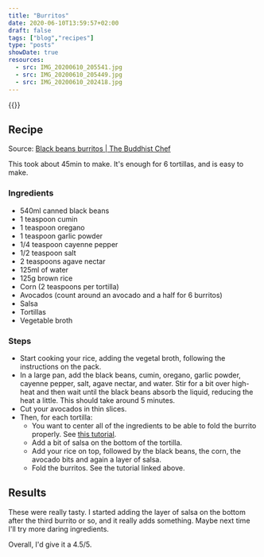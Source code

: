 ```yaml
---
title: "Burritos"
date: 2020-06-10T13:59:57+02:00
draft: false
tags: ["blog","recipes"]
type: "posts"
showDate: true
resources:
  - src: IMG_20200610_205541.jpg
  - src: IMG_20200610_205449.jpg
  - src: IMG_20200610_202418.jpg
---
```


{{<gallery>}}

## Recipe

Source: [Black beans burritos | The Buddhist Chef](https://www.youtube.com/watch?v=hbYNfLs9vCE)

This took about 45min to make. It's enough for 6 tortillas, and is easy to make.

### Ingredients

- 540ml canned black beans
- 1 teaspoon cumin
- 1 teaspoon oregano
- 1 teaspoon garlic powder
- 1/4 teaspoon cayenne pepper
- 1/2 teaspoon salt
- 2 teaspoons agave nectar
- 125ml of water
- 125g brown rice
- Corn (2 teaspoons per tortilla)
- Avocados (count around an avocado and a half for 6 burritos)
- Salsa
- Tortillas
- Vegetable broth

### Steps

- Start cooking your rice, adding the vegetal broth, following the instructions on the pack.
- In a large pan, add the black beans, cumin, oregano, garlic powder, cayenne pepper, salt, agave nectar, and water. Stir for a bit over high-heat and then wait until the black beans absorb the liquid, reducing the heat a little. This should take around 5 minutes.
- Cut your avocados in thin slices.
- Then, for each tortilla:
    - You want to center all of the ingredients to be able to fold the burrito properly. See [this tutorial](https://www.youtube.com/watch?v=IAbpVXEUt_c).
    - Add a bit of salsa on the bottom of the tortilla.
    - Add your rice on top, followed by the black beans, the corn, the avocado bits and again a layer of salsa.
    - Fold the burritos. See the tutorial linked above.

## Results

These were really tasty. I started adding the layer of salsa on the bottom after the third burrito or so, and it really adds something. Maybe next time I'll try more daring ingredients.

Overall, I'd give it a 4.5/5.
